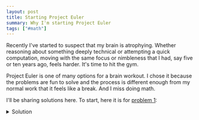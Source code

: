 ```yaml
---
layout: post
title: Starting Project Euler
summary: Why I'm starting Project Euler
tags: ["#math"]
---
```


Recently I've started to suspect that my brain is atrophying. Whether reasoning about something deeply technical or attempting a quick computation, moving with the same focus or nimbleness that I had, say five or ten years ago, feels harder. It's time to hit the gym. 

Project Euler is one of many options for a brain workout. I chose it because the problems are fun to solve and the process is different enough from my normal work that it feels like a break. And I miss doing math.

I'll be sharing solutions here. To start, here it is for [problem 1](https://projecteuler.net/problem=1):


<details>
<summary>Solution</summary>
We compute the sums of multiples of 3 and 5, then subtract the double-counted numbers, which are the multiples of 15. Each term is an arithmetic series which can be evaluated by $$\sum_{k=1}^{n}k = \frac{1}{2}n(n+1)$$ This gives us

$$
3 \sum_{k=1}^{333} k + 5 \sum_{k=1}^{199} - 15 \sum_{k=1}^{66}k = 233168
$$
</details>